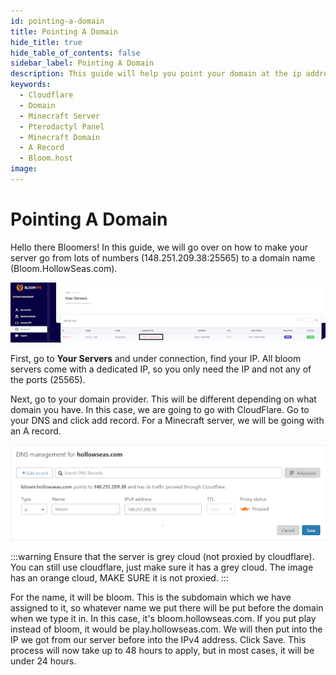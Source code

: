 ```yaml
---
id: pointing-a-domain
title: Pointing A Domain
hide_title: true
hide_table_of_contents: false
sidebar_label: Pointing A Domain
description: This guide will help you point your domain at the ip address of your minecraft server.
keywords:
  - Cloudflare
  - Domain
  - Minecraft Server
  - Pterodactyl Panel
  - Minecraft Domain
  - A Record
  - Bloom.host
image: 
---
```

# Pointing A Domain



Hello there Bloomers! In this guide, we will go over on how to make your server go from lots of numbers (148.251.209.38:25565) to a domain name (Bloom.HollowSeas.com).

![Bloom.host Pointing A Domain](../static/img/pointing-a-domain/pointing-a-domain2.png)

First, go to **Your Servers** and under connection, find your IP. All bloom servers come with a dedicated IP, so you only need the IP and not any of the ports (25565). 

Next, go to your domain provider. This will be different depending on what domain you have. In this case, we are going to go with CloudFlare. Go to your DNS and click add record. For a Minecraft server, we will be going with an A record.

![Bloom.host Pointing A Domain](../static/img/pointing-a-domain/pointing-a-domain3.png)

:::warning
Ensure that the server is grey cloud (not proxied by cloudflare). You can still use cloudflare, just make sure it has a grey cloud. The image has an orange cloud, MAKE SURE it is not proxied.
:::


For the name, it will be bloom. This is the subdomain which we have assigned to it, so whatever name we put there will be put before the domain when we type it in. In this case, it's bloom.hollowseas.com. If you put play instead of bloom, it would be play.hollowseas.com. We will then put into the IP we got from our server before into the IPv4 address. Click Save. This process will now take up to 48 hours to apply, but in most cases, it will be under 24 hours. 
